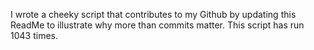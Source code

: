 I wrote a cheeky script that contributes to my Github by updating this ReadMe to illustrate why more than commits matter. This script has run 1043 times.